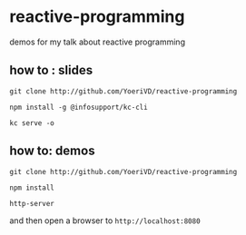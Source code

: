 # reactive-programming
demos for my talk about reactive programming


## how to : slides

`git clone http://github.com/YoeriVD/reactive-programming`

`npm install -g @infosupport/kc-cli`

`kc serve -o`

## how to: demos

`git clone http://github.com/YoeriVD/reactive-programming`

`npm install`

`http-server`

and then open a browser to `http://localhost:8080`
